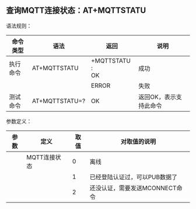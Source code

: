 ## 查询MQTT连接状态：AT+MQTTSTATU

语法规则：

| 命令类型 | 语法           | 返回                       | 说明                   |
| -------- | -------------- | -------------------------- | ---------------------- |
| 执行命令 | AT+MQTTSTATU   | +MQTTSTATU :<state> <br>OK | 成功                   |
|          |                | ERROR                      | 失败                   |
| 测试命令 | AT+MQTTSTATU=? | OK                         | 返回OK，表示支持此命令 |

 

参数定义：

| 参数    | 定义         | 取值 | 对取值的说明                   |
| ------- | ------------ | ---- | ------------------------------ |
| <state> | MQTT连接状态 | 0    | 离线                           |
|         |              | 1    | 已经登陆认证过，可以PUB数据了  |
|         |              | 2    | 还没认证，需要发送MCONNECT命令 |
